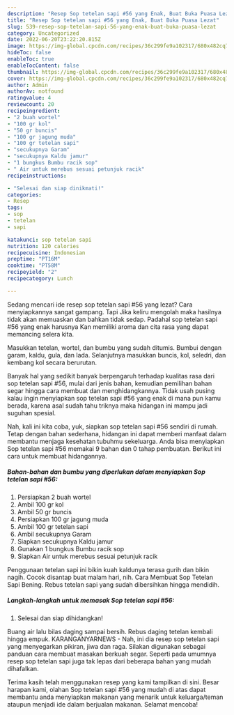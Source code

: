 ```yaml
---
description: "Resep Sop tetelan sapi #56 yang Enak, Buat Buka Puasa Lezat"
title: "Resep Sop tetelan sapi #56 yang Enak, Buat Buka Puasa Lezat"
slug: 539-resep-sop-tetelan-sapi-56-yang-enak-buat-buka-puasa-lezat
category: Uncategorized
date: 2022-06-20T23:22:20.815Z
image: https://img-global.cpcdn.com/recipes/36c299fe9a102317/680x482cq70/sop-tetelan-sapi-56-foto-resep-utama.jpg
hideToc: false
enableToc: true
enableTocContent: false
thumbnail: https://img-global.cpcdn.com/recipes/36c299fe9a102317/680x482cq70/sop-tetelan-sapi-56-foto-resep-utama.jpg
cover: https://img-global.cpcdn.com/recipes/36c299fe9a102317/680x482cq70/sop-tetelan-sapi-56-foto-resep-utama.jpg
author: Admin
authorAv: notfound
ratingvalue: 4
reviewcount: 20
recipeingredient:
- "2 buah wortel"
- "100 gr kol"
- "50 gr buncis"
- "100 gr jagung muda"
- "100 gr tetelan sapi"
- "secukupnya Garam"
- "secukupnya Kaldu jamur"
- "1 bungkus Bumbu racik sop"
- " Air untuk merebus sesuai petunjuk racik"
recipeinstructions:

- "Selesai dan siap dinikmati!"
categories:
- Resep
tags:
- sop
- tetelan
- sapi

katakunci: sop tetelan sapi 
nutrition: 120 calories
recipecuisine: Indonesian
preptime: "PT16M"
cooktime: "PT58M"
recipeyield: "2"
recipecategory: Lunch

---
```



Sedang mencari ide resep sop tetelan sapi #56 yang lezat? Cara menyiapkannya sangat gampang. Tapi Jika keliru mengolah maka hasilnya tidak akan memuaskan dan bahkan tidak sedap. Padahal sop tetelan sapi #56 yang enak harusnya Kan memiliki aroma dan cita rasa yang dapat memancing selera kita.


Masukkan tetelan, wortel, dan bumbu yang sudah ditumis. Bumbui dengan garam, kaldu, gula, dan lada. Selanjutnya masukkan buncis, kol, seledri, dan kembang kol secara berurutan.

Banyak hal yang sedikit banyak berpengaruh terhadap kualitas rasa dari sop tetelan sapi #56, mulai dari jenis bahan, kemudian pemilihan bahan segar hingga cara membuat dan menghidangkannya. Tidak usah pusing kalau ingin menyiapkan sop tetelan sapi #56 yang enak di mana pun kamu berada, karena asal sudah tahu triknya maka hidangan ini mampu jadi suguhan spesial.


Nah, kali ini kita coba, yuk, siapkan sop tetelan sapi #56 sendiri di rumah. Tetap dengan bahan sederhana, hidangan ini dapat memberi manfaat dalam membantu menjaga kesehatan tubuhmu sekeluarga. Anda bisa menyiapkan Sop tetelan sapi #56 memakai 9 bahan dan 0 tahap pembuatan. Berikut ini cara untuk membuat hidangannya.

<!--inarticleads1-->

##### Bahan-bahan dan bumbu yang diperlukan dalam menyiapkan Sop tetelan sapi #56:

1. Persiapkan 2 buah wortel
1. Ambil 100 gr kol
1. Ambil 50 gr buncis
1. Persiapkan 100 gr jagung muda
1. Ambil 100 gr tetelan sapi
1. Ambil secukupnya Garam
1. Siapkan secukupnya Kaldu jamur
1. Gunakan 1 bungkus Bumbu racik sop
1. Siapkan  Air untuk merebus sesuai petunjuk racik


Penggunaan tetelan sapi ini bikin kuah kaldunya terasa gurih dan bikin nagih. Cocok disantap buat malam hari, nih. Cara Membuat Sop Tetelan Sapi Bening. Rebus tetelan sapi yang sudah dibersihkan hingga mendidih. 

<!--inarticleads2-->

##### Langkah-langkah untuk memasak Sop tetelan sapi #56:


1. Selesai dan siap dihidangkan!

Buang air lalu bilas daging sampai bersih. Rebus daging tetelan kembali hingga empuk. KARANGANYARNEWS - Nah, ini dia resep sop tetelan sapi yang menyegarkan pikiran, jiwa dan raga. Silakan digunakan sebagai panduan cara membuat masakan berkuah segar. Seperti pada umumnya resep sop tetelan sapi juga tak lepas dari beberapa bahan yang mudah dihafalkan. 

Terima kasih telah menggunakan resep yang kami tampilkan di sini. Besar harapan kami, olahan Sop tetelan sapi #56 yang mudah di atas dapat membantu anda menyiapkan makanan yang menarik untuk keluarga/teman ataupun menjadi ide dalam berjualan makanan. Selamat mencoba!
